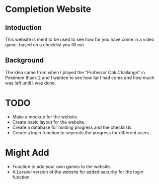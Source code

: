 # Completion Website

## Intoduction

This website is ment to be used to see how far you have come in a video game, based on a checklist you fill out. 

## Background

The idea came from when I played the "Professor Oak Challange" in Pokémon Black 2 and I wanted to see how far I had come and how much was left until I was done. 

# TODO

* Make a mockup for the website.
* Create basic layout for the website.
* Create a database for holding progress and the checklists.
* Create a login function to seperate the progress for different users.

# Might Add

* Function to add your own games to the website.
* A Laravel version of the website for added security for the login function. 